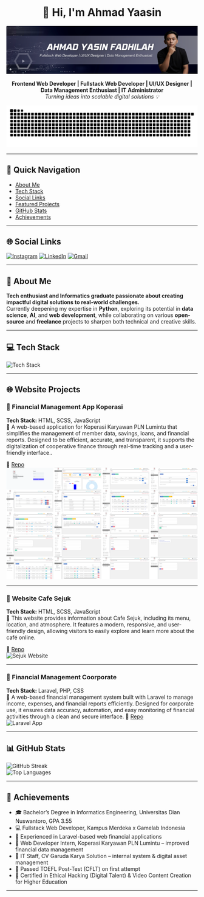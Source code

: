 
<div align="center">

# 👋 Hi, I'm Ahmad Yaasin
![banner](img/Banner.png)

**Frontend Web Developer | Fullstack Web Developer | UI/UX Designer | Data Management Enthusiast | IT Administrator**  
*Turning ideas into scalable digital solutions 💡*

![Contribution Snake](img/snake/github-user-contribution%20(light).svg)

---

</div>

## 🚀 Quick Navigation
- [About Me](#-about-me)
- [Tech Stack](#-tech-stack)
- [Social Links](#-social-links)
- [Featured Projects](#-featured-projects)
- [GitHub Stats](#-github-stats)
- [Achievements](#-achievements)


---
## 🌐 Social Links
[![Instagram](https://img.shields.io/badge/Instagram-E4405F?style=for-the-badge&logo=instagram&logoColor=white)](https://instagram.com/yaasin_36) [![LinkedIn](https://img.shields.io/badge/LinkedIn-0077B5?style=for-the-badge&logo=linkedin&logoColor=white)](https://www.linkedin.com/in/yaasin36) [![Gmail](https://img.shields.io/badge/Gmail-D14836?style=for-the-badge&logo=gmail&logoColor=white)](mailto:ahmadyasin1601l@gmail.com)

---

## 💫 About Me
**Tech enthusiast and Informatics graduate passionate about creating impactful digital solutions to real-world challenges.**  
Currently deepening my expertise in **Python**, exploring its potential in **data science**, **AI**, and **web development**, while collaborating on various **open-source** and **freelance** projects to sharpen both technical and creative skills.  

---

## 💻 Tech Stack
![Tech Stack](https://skillicons.dev/icons?i=cpp,python,js,laravel,vscode)

---

## 🌐 Website Projects

### 🛒 Financial Management App Koperasi
**Tech Stack:** HTML, SCSS, JavaScript  
📄 A web-based application for Koperasi Karyawan PLN Lumintu  that simplifies the management of member data, savings, loans, and financial reports. Designed to be efficient, accurate, and transparent, it supports the digitalization of cooperative finance through real-time tracking and a user-friendly interface..

📁 [Repo](https://github.com/yaasin36/ManajemenKoperasi)  
![Management Komerasi](img/Project/KopkarPLN.png)



---

### 🏪 Website Cafe Sejuk
**Tech Stack:** HTML, SCSS, JavaScript  
📄 This website provides information about Cafe Sejuk, including its menu, location, and atmosphere. It features a modern, responsive, and user-friendly design, allowing visitors to easily explore and learn more about the café online.

📁 [Repo](https://github.com/yaasin36/WebsiteCafeSejuk)  
![Sejuk Website](img/Project/WebsiteCafeSejuk.png)

---

### 💼 Financial Management Coorporate
**Tech Stack:** Laravel, PHP, CSS  
📄 A web-based financial management system built with Laravel to manage income, expenses, and financial reports efficiently. Designed for corporate use, it ensures data accuracy, automation, and easy monitoring of financial activities through a clean and secure interface.
📁 [Repo](https://github.com/yaasin36/PencatatanKeuangan)  
![Laravel App](img/Project/PencatatanKeuangan.png)


---

## 📊 GitHub Stats
![GitHub Streak](https://nirzak-streak-stats.vercel.app/?user=yaasin36&theme=vision-friendly-dark&hide_border=false)  
![Top Languages](https://github-readme-stats.vercel.app/api/top-langs/?username=yaasin36&theme=vision-friendly-dark&hide_border=false&include_all_commits=false&count_private=false&layout=compact)


---


## 🏅 Achievements
* 🎓 Bachelor’s Degree in Informatics Engineering, Universitas Dian Nuswantoro, GPA 3.55
* 💻 Fullstack Web Developer, Kampus Merdeka x Gamelab Indonesia
* 🧠 Experienced in Laravel-based web financial applications
* 💼 Web Developer Intern, Koperasi Karyawan PLN Lumintu – improved financial data management
* 🏢 IT Staff, CV Garuda Karya Solution – internal system & digital asset management
* 📑 Passed TOEFL Post-Test (CFLT) on first attempt
* 🏅 Certified in Ethical Hacking (Digital Talent) & Video Content Creation for Higher Education

---

